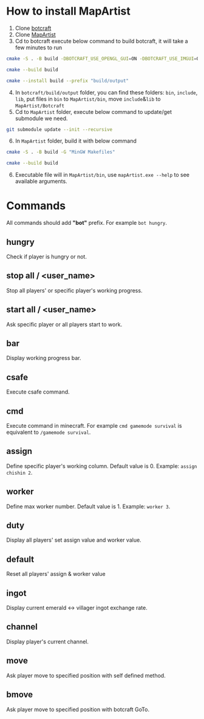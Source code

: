 # How to install MapArtist
1. Clone [botcraft](https://github.com/adepierre/Botcraft.git)
2. Clone [MapArtist](https://github.com/JueXiuHuang/MapArtist.git)
3. Cd to botcraft execute below command to build botcraft, it will take a few minutes to run
```bash
cmake -S . -B build -DBOTCRAFT_USE_OPENGL_GUI=ON -DBOTCRAFT_USE_IMGUI=ON -G "MinGW Makefiles" -DCMAKE_CXX_FLAGS="-Wa,-mbig-obj" -DBOTCRAFT_GAME_VERSION=1.20.1

cmake --build build

cmake --install build --prefix "build/output"
  ```
4. In `botcraft/build/output` folder, you can find these folders: `bin`, `include`, `lib`, put files in `bin` to `MapArtist/bin`, move `include`&`lib` to `MapArtist/Botcraft`
5. Cd to `MapArtist` folder, execute below command to update/get submodule we need.
```bash
git submodule update --init --recursive
```
6. In `MapArtist` folder, build it with below command
```bash
cmake -S . -B build -G "MinGW Makefiles"

cmake --build build
```
6. Executable file will in `MapArtist/bin`, use `mapArtist.exe --help` to see available arguments.

# Commands
All commands should add **"bot"** prefix. For example `bot hungry`.
## hungry
Check if player is hungry or not.
## stop all / <user_name>
Stop all players' or specific player's working progress.
## start all / <user_name>
Ask specific player or all players start to work.
## bar
Display working progress bar.
## csafe
Execute csafe command.
## cmd
Execute command in minecraft.
For example `cmd gamemode survival` is equivalent to `/gamemode survival`.
## assign
Define specific player's working column. Default value is 0.
Example: `assign chishin 2`.
## worker
Define max worker number. Default value is 1.
Example: `worker 3`.
## duty
Display all players' set assign value and worker value.
## default
Reset all players' assign & worker value
## ingot
Display current emerald <-> villager ingot exchange rate.
## channel
Display player's current channel.
## move <x> <y> <z>
Ask player move to specified position with self defined method.
## bmove <x> <y> <z>
Ask player move to specified position with botcraft GoTo.